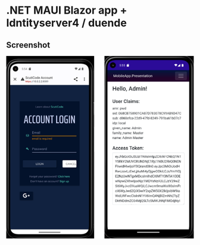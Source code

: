 # .NET MAUI Blazor app + Idntityserver4 / duende


## Screenshot
![Screenshot](ScreenshotAndroid1.png)

